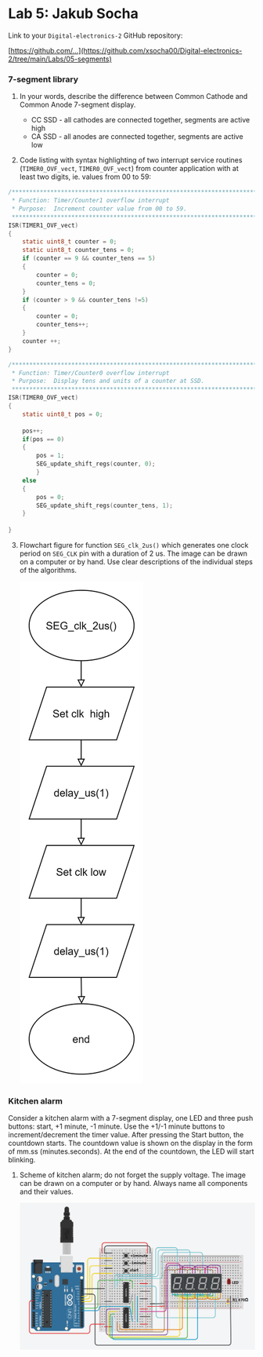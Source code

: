 # Lab 5: Jakub Socha

Link to your `Digital-electronics-2` GitHub repository:

   [https://github.com/...](https://github.com/xsocha00/Digital-electronics-2/tree/main/Labs/05-segments)


### 7-segment library

1. In your words, describe the difference between Common Cathode and Common Anode 7-segment display.
   * CC SSD - all cathodes are connected together, segments are active high
   * CA SSD - all anodes are connected together, segments are active low

2. Code listing with syntax highlighting of two interrupt service routines (`TIMER0_OVF_vect`, `TIMER0_OVF_vect`) from counter application with at least two digits, ie. values from 00 to 59:

```c
/**********************************************************************
 * Function: Timer/Counter1 overflow interrupt
 * Purpose:  Increment counter value from 00 to 59.
 **********************************************************************/
ISR(TIMER1_OVF_vect)
{
    static uint8_t counter = 0;
    static uint8_t counter_tens = 0;
    if (counter == 9 && counter_tens == 5)
    {
       	counter = 0;
        counter_tens = 0;
    }
    if (counter > 9 && counter_tens !=5)
    {
        counter = 0;
        counter_tens++;
    }
    counter ++;
}
```

```c
/**********************************************************************
 * Function: Timer/Counter0 overflow interrupt
 * Purpose:  Display tens and units of a counter at SSD.
 **********************************************************************/
ISR(TIMER0_OVF_vect)
{
    static uint8_t pos = 0;
    
    pos++;
    if(pos == 0)
    {
       	pos = 1;
       	SEG_update_shift_regs(counter, 0);
    	}
    else
    {
        pos = 0;
        SEG_update_shift_regs(counter_tens, 1);
    }

}
```

3. Flowchart figure for function `SEG_clk_2us()` which generates one clock period on `SEG_CLK` pin with a duration of 2&nbsp;us. The image can be drawn on a computer or by hand. Use clear descriptions of the individual steps of the algorithms.

   ![your figure](https://github.com/xsocha00/Digital-electronics-2/blob/main/Labs/05-segments/diagram.png)


### Kitchen alarm

Consider a kitchen alarm with a 7-segment display, one LED and three push buttons: start, +1 minute, -1 minute. Use the +1/-1 minute buttons to increment/decrement the timer value. After pressing the Start button, the countdown starts. The countdown value is shown on the display in the form of mm.ss (minutes.seconds). At the end of the countdown, the LED will start blinking.

1. Scheme of kitchen alarm; do not forget the supply voltage. The image can be drawn on a computer or by hand. Always name all components and their values.

   ![your figure](https://github.com/xsocha00/Digital-electronics-2/blob/main/Labs/05-segments/alarm.png)